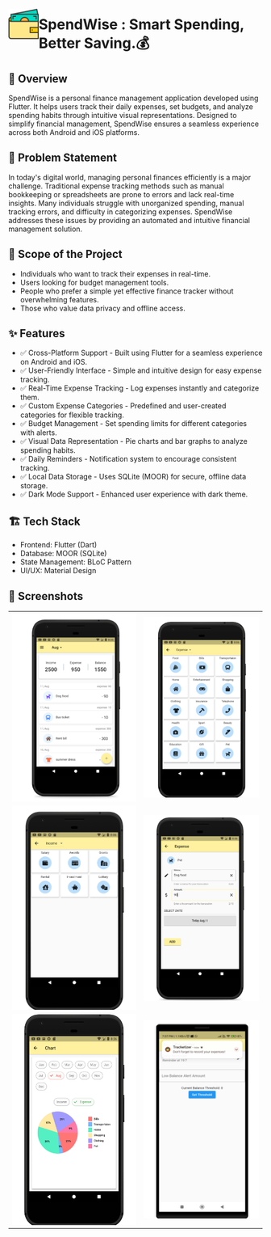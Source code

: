<img align="left" style="margin-top:25px" width="60" height="60" src="assets/icons/wallet.png">

# SpendWise : Smart Spending, Better Saving.💰

<h2>📌 Overview</h2>
<p>SpendWise is a personal finance management application developed using Flutter. It helps users track their daily expenses, set budgets, and analyze spending habits through intuitive visual representations. Designed to simplify financial management, SpendWise ensures a seamless experience across both Android and iOS platforms.</p>

<h2>🚀 Problem Statement</h2>
<p>In today's digital world, managing personal finances efficiently is a major challenge. Traditional expense tracking methods such as manual bookkeeping or spreadsheets are prone to errors and lack real-time insights. Many individuals struggle with unorganized spending, manual tracking errors, and difficulty in categorizing expenses. SpendWise addresses these issues by providing an automated and intuitive financial management solution.</p>

<h2>🎯 Scope of the Project</h2>
<ul>
    <li>Individuals who want to track their expenses in real-time.</li>
    <li>Users looking for budget management tools.</li>
    <li>People who prefer a simple yet effective finance tracker without overwhelming features.</li>
    <li>Those who value data privacy and offline access.</li>
</ul>

<h2>✨ Features</h2>
<ul>
    <li>✅ Cross-Platform Support - Built using Flutter for a seamless experience on Android and iOS.</li>
    <li>✅ User-Friendly Interface - Simple and intuitive design for easy expense tracking.</li>
    <li>✅ Real-Time Expense Tracking - Log expenses instantly and categorize them.</li>
    <li>✅ Custom Expense Categories - Predefined and user-created categories for flexible tracking.</li>
    <li>✅ Budget Management - Set spending limits for different categories with alerts.</li>
    <li>✅ Visual Data Representation - Pie charts and bar graphs to analyze spending habits.</li>
    <li>✅ Daily Reminders - Notification system to encourage consistent tracking.</li>
    <li>✅ Local Data Storage - Uses SQLite (MOOR) for secure, offline data storage.</li>
    <li>✅ Dark Mode Support - Enhanced user experience with dark theme.</li>
</ul>

<h2>🏗️ Tech Stack</h2>
<ul>
    <li>Frontend: Flutter (Dart)</li>
    <li>Database: MOOR (SQLite)</li>
    <li>State Management: BLoC Pattern</li>
    <li>UI/UX: Material Design</li>
</ul>

<h2>📸 Screenshots</h2>

<table>
    <tr>
        <td><img src="assets/Images/1.png" width="100%"></td>
        <td><img src="assets/Images/2.png"></td>
    </tr>
    <tr>
        <td><img src="assets/Images/3.png"></td>
         <td><img src="assets/Images/4.png"></td>
    </tr>
    <tr>
        <td><img src="assets/Images/5.png"></td>
         <td><img src="assets/Images/6.png"></td>
    </tr>
</table>
